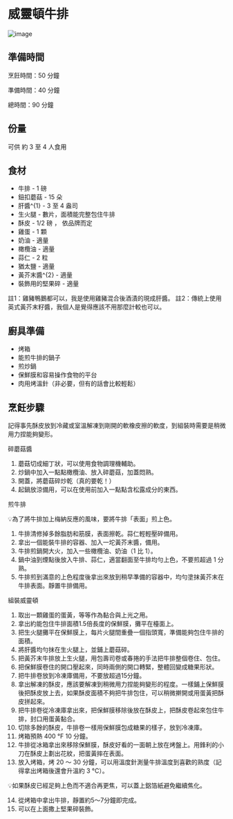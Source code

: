 # 威靈頓牛排

![image](https://github.com/user-attachments/assets/b0a00e99-8a64-445d-bb48-af82243e89df)

## 準備時間

烹飪時間：50 分鐘

準備時間：40 分鐘

總時間：90 分鐘

## 份量

可供 約 3 至 4 人食用

## 食材

- 牛排 - 1 磅
- 鈕扣蘑菇 - 15 朵
- 肝醬^{1} - 3 至 4 盎司
- 生火腿 - 數片，面積能完整包住牛排
- 酥皮 - 1/2 磅 ， 依品牌而定
- 雞蛋 - 1 顆
- 奶油 - 適量
- 橄欖油 - 適量
- 蒜仁 - 2 粒
- 猶太鹽 - 適量
- 黃芥末醬^{2} - 適量
- 裝飾用的堅果碎 - 適量

註1：雞豬鴨鵝都可以，我是使用雞豬混合後酒漬的現成肝醬。
註2：傳統上使用英式黃芥末籽醬，我個人是覺得應該不用那麼計較也可以。

## 廚具準備

- 烤箱
- 能煎牛排的鍋子
- 煎炒鍋
- 保鮮膜和容易操作食物的平台
- 肉用烤溫針（非必要，但有的話會比較輕鬆）

## 烹飪步驟

記得事先酥皮放到冷藏或室溫解凍到剛開的軟橡皮擦的軟度，到組裝時需要是稍微用力捏能夠變形。

碎蘑菇醬

1. 蘑菇切成細丁狀，可以使用食物調理機輔助。
2. 炒鍋中加入一點點橄欖油、放入碎蘑菇，加蓋悶熟。
3. 開蓋，將蘑菇碎炒乾（真的要乾！）
4. 起鍋放涼備用，可以在使用前加入一點點含松露成分的東西。

煎牛排

<aside>
💡為了將牛排加上梅納反應的風味，要將牛排「表面」煎上色。

</aside>

1. 牛排清修掉多餘脂肪和筋膜，表面擦乾。蒜仁輕輕壓碎備用。
2. 拿出一個能裝牛排的容器、加入一坨黃芥末醬，備用。
3. 牛排煎鍋開大火，加入一些橄欖油、奶油（1 比 1）。
4. 鍋中油到煙點後放入牛排、蒜仁，適當翻面至牛排均勻上色，不要煎超過 1 分熟。
5. 牛排煎到滿意的上色程度後拿出來放到稍早準備的容器中，均勻塗抹黃芥末在牛排表面。靜置牛排備用。

組裝威靈頓

1. 取出一顆雞蛋的蛋黃，等等作為黏合與上光之用。
2. 拿出約能包住牛排面積1.5倍長度的保鮮膜，攤平在檯面上。
3. 把生火腿攤平在保鮮膜上，每片火腿間重疊一個指頭寬，準備能夠包住牛排的面積。
4. 將肝醬均勻抹在生火腿上，並鋪上蘑菇碎。
5. 把黃芥末牛排放上生火腿，用包壽司卷或春捲的手法把牛排整個卷住、包住。
6. 把保鮮膜卷住的開口壓起來，同時兩側的開口轉緊，整體回變成糖果形狀。
7. 把牛排卷放到冷凍庫備用，不要放超過15分鐘。
8. 拿出解凍的酥皮，應該要解凍到稍微用力捏能夠變形的程度。一樣鋪上保鮮膜後把酥皮放上去，如果酥皮面積不夠把牛排包住，可以稍微擀開或用蛋黃把酥皮拼起來。
9. 把牛排卷從冷凍庫拿出來，把保鮮膜移除後放在酥皮上，把酥皮卷起來包住牛排，封口用蛋黃黏合。
10. 切除多餘的酥皮，牛排卷一樣用保鮮膜包成糖果的樣子，放到冷凍庫。
11. 烤箱預熱 400 °F 10 分鐘。
12. 牛排從冰箱拿出來移除保鮮膜，酥皮好看的一面朝上放在烤盤上。用鋒利的小刀在酥皮上劃出花紋，把蛋黃摔在表面。
13. 放入烤箱，烤 20 ～ 30 分鐘，可以用溫度針測量牛排溫度到喜歡的熟度（記得拿出烤箱後還會升溫約 3 °C）。

<aside>
💡如果酥皮已經足夠上色而不適合再更焦，可以蓋上鋁箔紙避免繼續焦化。

</aside>

14. 從烤箱中拿出牛排，靜置約5～7分鐘即完成。
15. 可以在上面撒上堅果碎裝飾。
